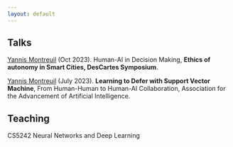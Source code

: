 ```yaml
---
layout: default
---
```




## Talks
<ins>Yannis Montreuil</ins> (Oct 2023). Human-AI in Decision Making, **Ethics of autonomy in Smart Cities, DesCartes Symposium**.

<ins>Yannis Montreuil</ins> (July 2023). **Learning to Defer with Support Vector Machine**, From Human-Human to Human-AI Collaboration, Association for the Advancement of Artificial Intelligence.

## Teaching

CS5242 Neural Networks and Deep Learning



